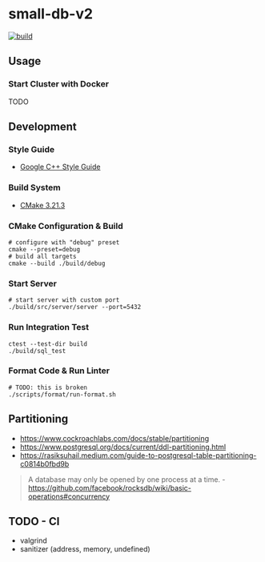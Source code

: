 # small-db-v2

[![build](https://github.com/small-db/small-db-v2/actions/workflows/ci.yml/badge.svg)](https://github.com/small-db/small-db-v2/actions/workflows/ci.yml)

## Usage

### Start Cluster with Docker

TODO

## Development

### Style Guide

- [Google C++ Style Guide](https://google.github.io/styleguide/cppguide.html)

### Build System

- [CMake 3.21.3](https://cmake.org/)

### CMake Configuration & Build

```shell
# configure with "debug" preset
cmake --preset=debug
# build all targets
cmake --build ./build/debug
```

### Start Server

```shell
# start server with custom port
./build/src/server/server --port=5432
```

### Run Integration Test

```shell
ctest --test-dir build
./build/sql_test
```

### Format Code & Run Linter

```shell
# TODO: this is broken
./scripts/format/run-format.sh
```

## Partitioning

- https://www.cockroachlabs.com/docs/stable/partitioning
- https://www.postgresql.org/docs/current/ddl-partitioning.html
- https://rasiksuhail.medium.com/guide-to-postgresql-table-partitioning-c0814b0fbd9b


> A database may only be opened by one process at a time. - https://github.com/facebook/rocksdb/wiki/basic-operations#concurrency


## TODO - CI

- valgrind
- sanitizer (address, memory, undefined)